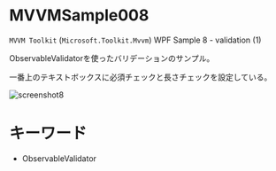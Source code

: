 # MVVMSample008
`MVVM Toolkit` (`Microsoft.Toolkit.Mvvm`) WPF Sample 8 - validation (1)

ObservableValidatorを使ったバリデーションのサンプル。

一番上のテキストボックスに必須チェックと長さチェックを設定している。

![screenshot8](https://user-images.githubusercontent.com/81235941/117215492-3e81e080-ae39-11eb-8ceb-22ed974a06a2.png)

# キーワード

* ObservableValidator
